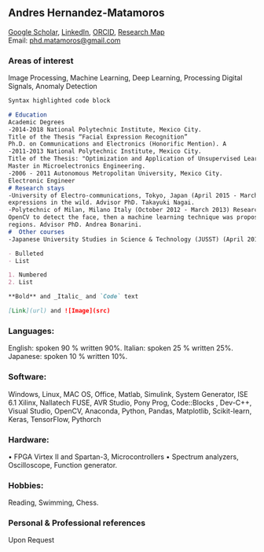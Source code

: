 ## Andres Hernandez-Matamoros

[Google Scholar]( https://scholar.google.com/citations?user=kkE-410AAAAJ&hl=en),
[LinkedIn](https://www.linkedin.com/in/andr%C3%A9s-h-ab626b78),
[ORCID](https://orcid.org/0000-0002-4896-2909),
[Research Map](https://researchmap.jp/matamoros?lang=en)<br>
Email: phd.matamoros@gmail.com<br>

### Areas of interest

Image Processing, Machine Learning, Deep Learning, Processing Digital Signals, Anomaly Detection<br>

```markdown
Syntax highlighted code block

# Education
Academic Degrees
-2014-2018 National Polytechnic Institute, Mexico City.
Title of the Thesis “Facial Expression Recognition”
Ph.D. on Communications and Electronics (Honorific Mention). A
-2011-2013 National Polytechnic Institute, Mexico City.
Title of the Thesis: "Optimization and Application of Unsupervised Learning Algorithms."
Master in Microelectronics Engineering. 
-2006 - 2011 Autonomous Metropolitan University, Mexico City.
Electronic Engineer
# Research stays
-University of Electro-communications, Tokyo, Japan (April 2015 - March 2016) Recognition of facial
expressions in the wild. Advisor PhD. Takayuki Nagai.
-Polytechnic of Milan, Milano Italy (October 2012 - March 2013) Research on facial expressions using
OpenCV to detect the face, then a machine learning technique was proposed to recognize the face
regions. Advisor PhD. Andrea Bonarini.
#  Other courses
-Japanese University Studies in Science & Technology (JUSST) (April 2015 -March 2016)

- Bulleted
- List

1. Numbered
2. List

**Bold** and _Italic_ and `Code` text

[Link](url) and ![Image](src)
```

### Languages:
English: spoken 90 % written 90%.
Italian: spoken 25 % written 25%.
Japanese: spoken 10 % written 10%.
### Software:
Windows, Linux, MAC OS, Office, Matlab, Simulink, System Generator, ISE 6.1 Xilinx, Nallatech FUSE,
AVR Studio, Pony Prog, Code::Blocks , Dev-C++, Visual Studio, OpenCV, Anaconda, Python, Pandas,
Matplotlib, Scikit-learn, Keras, TensorFlow, Pythorch
### Hardware:
• FPGA Virtex II and Spartan-3, Microcontrollers
• Spectrum analyzers, Oscilloscope, Function generator.
### Hobbies:
Reading, Swimming, Chess.

### Personal & Professional references

Upon Request
